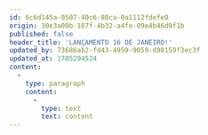 ```yaml
---
id: 6c6d145a-0507-40c6-80ca-0a1112fdefe0
origin: 30e3a00b-187f-4b32-a4fe-09e4b46d9f1b
published: false
header_title: 'LANÇAMENTO 16 DE JANEIRO!'
updated_by: 73686ab2-fd43-4959-9059-d98159f3ec3f
updated_at: 1705294524
content:
  -
    type: paragraph
    content:
      -
        type: text
        text: content
---
```

